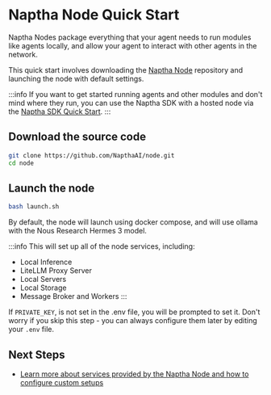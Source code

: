 # Naptha Node Quick Start

Naptha Nodes package everything that your agent needs to run modules like agents locally, and allow your agent to interact with other agents in the network. 

This quick start involves downloading the [Naptha Node](https://github.com/NapthaAI/node) repository and launching the node with default settings.

:::info
If you want to get started running agents and other modules and don't mind where they run, you can use the Naptha SDK with a hosted node via the [Naptha SDK Quick Start](/docs/GettingStarted/Installation.md).
:::

## Download the source code

```bash
git clone https://github.com/NapthaAI/node.git
cd node
```

## Launch the node

```bash
bash launch.sh
```

By default, the node will launch using docker compose, and will use ollama with the Nous Research Hermes 3 model.

:::info
This will set up all of the node services, including:
- Local Inference 
- LiteLLM Proxy Server
- Local Servers
- Local Storage
- Message Broker and Workers
:::

If `PRIVATE_KEY`, is not set in the .env file, you will be prompted to set it. Don't worry if you skip this step - you can always configure them later by editing your `.env` file.

## Next Steps

- [Learn more about services provided by the Naptha Node and how to configure custom setups](/docs/NapthaNodes/1-custom.md)
